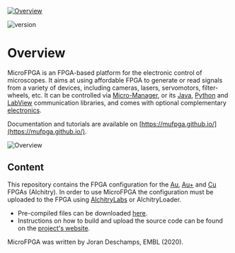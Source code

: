<a href="https://mufpga.github.io/"><img src="https://raw.githubusercontent.com/mufpga/mufpga.github.io/main/img/logo_title.png" alt="Overview"/>

</a>

![version](https://img.shields.io/badge/version-3.1-blue)



# Overview

MicroFPGA is an FPGA-based platform for the electronic control of microscopes. It aims at using affordable FPGA to generate or read signals from a variety of devices, including cameras, lasers, servomotors, filter-wheels, etc. It can be controlled via [Micro-Manager](https://micro-manager.org/MicroFPGA), or its [Java](https://github.com/mufpga/MicroFPGA-java), [Python](https://github.com/mufpga/MicroFPGA-py) and [LabView](https://github.com/mufpga/MicroFPGA-labview) communication libraries, and comes with optional complementary [electronics](https://github.com/mufpga/MicroFPGA-electronics).

Documentation and tutorials are available on [https://mufpga.github.io/](https://mufpga.github.io/).



<img src="https://raw.githubusercontent.com/mufpga/mufpga.github.io/main/img/figs/G_overview.png" alt="Overview"/>

## Content

This repository contains the FPGA configuration for the [Au](https://www.sparkfun.com/products/16527), [Au+](https://www.sparkfun.com/products/17514) and [Cu](https://www.sparkfun.com/products/16526) FPGAs (Alchitry). In order to use MicroFPGA the configuration must be uploaded to the FPGA using [AlchitryLabs](https://alchitry.com/alchitry-labs) or AlchitryLoader.

- Pre-compiled files can be downloaded [here](https://github.com/mufpga/MicroFPGA/releases/tag/v3).
- Instructions on how to build and upload the source code can be found on the [project's website](https://github.com/mufpga/MicroFPGA/releases/tag/v3).



<!---

## Cite us

Deschamps J, Kieser C, Hoess P, Deguchi T and Ries J, 

--->

MicroFPGA was written by Joran Deschamps, EMBL (2020).
